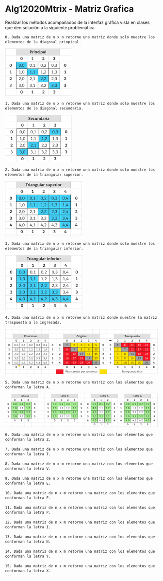 # Alg12020Mtrix - Matriz Grafica

Realizar los métodos acompañados de la interfaz gráfica vista en clases que den solución a la siguiente problemática.

    0. Dada una matriz de n x n retorne una matriz donde solo muestre los elementos de la diagonal prinpical.

![principal](resources/img/principal.png)

    1. Dada una matriz de n x n retorne una matriz donde solo muestre los elementos de la diagonal secundaria.
![secundaria](resources/img/secundary.png)

    2. Dada una matrix de n x n retorne una matriz donde solo muestre los elementos de la triangular superior.
![triangular_sup](resources/img/trian_sup.png)

    3. Dada una matrix de n x n retorne una matriz donde solo muestre los elementos de la triangular inferior.
![triangular_inf](resources/img/trian_inf.png)

    4. Dada una matrix de n x m retorne una matriz donde muestre la matriz traspuesta a la ingresada.
![transpuesta](resources/img/transp.png)

    5. Dada una matriz de n x m retorne una matriz con los elementos que conforman la letra A.
![lA](resources/img/letraA.png)

    6. Dada una matriz de n x m retorne una matriz con los elementos que conforman la letra Z.
    
    7. Dada una matriz de n x m retorne una matriz con los elementos que conforman la letra T.
    
    8. Dada una matriz de n x m retorne una matriz con los elementos que conforman la letra V.
    
    9. Dada una matriz de n x m retorne una matriz con los elementos que conforman la letra E.

    10. Dada una matriz de n x m retorne una matriz con los elementos que conforman la letra F.
    
    11. Dada una matriz de n x m retorne una matriz con los elementos que conforman la letra P.
    
    12. Dada una matriz de n x m retorne una matriz con los elementos que conforman la letra I.
    
    13. Dada una matriz de n x m retorne una matriz con los elementos que conforman la letra N.
    
    14. Dada una matriz de n x m retorne una matriz con los elementos que conforman la letra Y.
    
    15. Dada una matriz de n x m retorne una matriz con los elementos que conforman la letra X.
    ---
